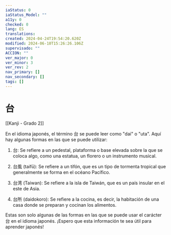 ```yaml
---
iaStatus: 0
iaStatus_Model: ""
a11y: 0
checked: 0
lang: ES
translations: 
created: 2024-04-24T19:54:20.620Z
modified: 2024-06-10T15:26:26.106Z
supervisado: ""
ACCION: ""
ver_major: 0
ver_minor: 3
ver_rev: 2
nav_primary: []
nav_secondary: []
tags: []
---
```

# 台

[[Kanji - Grado 2]]

En el idioma japonés, el término 台 se puede leer como "dai" o "uta". Aquí hay algunas formas en las que se puede utilizar:

1. 台: Se refiere a un pedestal, plataforma o base elevada sobre la que se coloca algo, como una estatua, un florero o un instrumento musical.

2. 台風 (taifū): Se refiere a un tifón, que es un tipo de tormenta tropical que generalmente se forma en el océano Pacífico.

3. 台湾 (Taiwan): Se refiere a la isla de Taiwán, que es un país insular en el este de Asia.

4. 台所 (daidokoro): Se refiere a la cocina, es decir, la habitación de una casa donde se preparan y cocinan los alimentos.

Estas son solo algunas de las formas en las que se puede usar el carácter 台 en el idioma japonés. ¡Espero que esta información te sea útil para aprender japonés!
